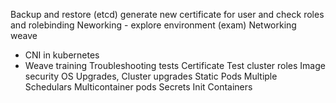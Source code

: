 Backup and restore (etcd)
generate new certificate for user and check roles and rolebinding
Neworking - explore environment (exam)
Networking weave 
- CNI in kubernetes
- Weave training
Troubleshooting tests
Certificate
Test cluster roles
Image security
OS Upgrades, Cluster upgrades
Static Pods
Multiple Schedulars
Multicontainer pods
Secrets
Init Containers
